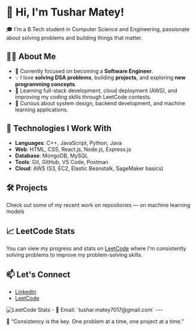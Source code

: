 # 👋 Hi, I'm Tushar Matey!

🎓 I'm a B.Tech student in Computer Science and Engineering, passionate about solving problems and building things that matter.

## 👨‍💻 About Me

- 🔭 Currently focused on becoming a **Software Engineer**.
- 💡 I love **solving DSA problems**, building **projects**, and exploring **new programming concepts**.
- 🌱 Learning full-stack development, cloud deployment (AWS), and improving my coding skills through LeetCode contests.
- 🧠 Curious about system design, backend development, and machine learning applications.

## 🔧 Technologies I Work With

- **Languages**: C++, JavaScript, Python, Java
- **Web**: HTML, CSS, React.js, Node.js, Express.js
- **Database**: MongoDB, MySQL
- **Tools**: Git, GitHub, VS Code, Postman
- **Cloud**: AWS (S3, EC2, Elastic Beanstalk, SageMaker basics)

## 🛠️ Projects

Check out some of my recent work on repositories — on machine learning models
## 📈 LeetCode Stats

You can view my progress and stats on [LeetCode](https://leetcode.com/Tushar_Sharad_Matey) where I'm consistently solving problems to improve my problem-solving skills.

## 📫 Let's Connect

- [LinkedIn](https://www.linkedin.com/in/tushar-sharad-matey-7571802a4/)
- [LeetCode](https://leetcode.com/Tushar_Sharad_Matey)
<img src="https://leetcard.jacoblin.cool/Tushar_Sharad_matey?ext=activity&theme=dark&ext=heatmap" alt="LeetCode Stats">
- 📧 Email: `tushar.matey7017@gmail.com`
---

💬 “Consistency is the key. One problem at a time, one project at a time.”



